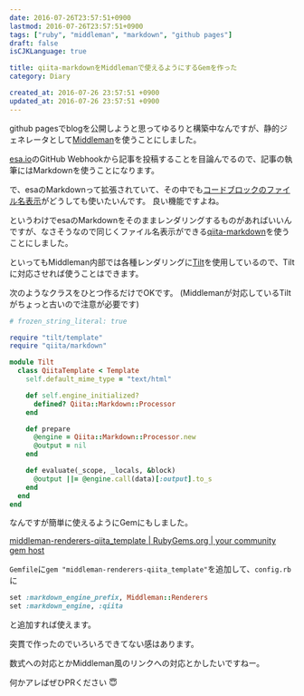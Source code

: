 ```yaml
---
date: 2016-07-26T23:57:51+0900
lastmod: 2016-07-26T23:57:51+0900
tags: ["ruby", "middleman", "markdown", "github pages"]
draft: false
isCJKLanguage: true

title: qiita-markdownをMiddlemanで使えるようにするGemを作った
category: Diary

created_at: 2016-07-26 23:57:51 +0900
updated_at: 2016-07-26 23:57:51 +0900
---
```


github pagesでblogを公開しようと思ってゆるりと構築中なんですが、静的ジェネレータとして[Middleman](https://middlemanapp.com/)を使うことにしました。

[esa.io](https://esa.io/)のGitHub Webhookから記事を投稿することを目論んでるので、記事の執筆にはMarkdownを使うことになります。

で、esaのMarkdownって拡張されていて、その中でも[コードブロックのファイル名表示](https://docs.esa.io/posts/49#11-4-0)がどうしても使いたいんです。
良い機能ですよね。

というわけでesaのMarkdownをそのままレンダリングするものがあればいいんですが、なさそうなので同じくファイル名表示ができる[qiita-markdown](https://github.com/increments/qiita-markdown)を使うことにしました。

といってもMiddleman内部では各種レンダリングに[Tilt](https://github.com/rtomayko/tilt)を使用しているので、Tiltに対応させれば使うことはできます。

次のようなクラスをひとつ作るだけでOKです。
(Middlemanが対応しているTiltがちょっと古いので注意が必要です)

```ruby
# frozen_string_literal: true

require "tilt/template"
require "qiita/markdown"

module Tilt
  class QiitaTemplate < Template
    self.default_mime_type = "text/html"

    def self.engine_initialized?
      defined? Qiita::Markdown::Processor
    end

    def prepare
      @engine = Qiita::Markdown::Processor.new
      @output = nil
    end

    def evaluate(_scope, _locals, &block)
      @output ||= @engine.call(data)[:output].to_s
    end
  end
end
```


なんですが簡単に使えるようにGemにもしました。

[middleman-renderers-qiita_template | RubyGems.org | your community gem host](https://rubygems.org/gems/middleman-renderers-qiita_template)

`Gemfile`に`gem "middleman-renderers-qiita_template"`を追加して、`config.rb`に

```ruby
set :markdown_engine_prefix, Middleman::Renderers
set :markdown_engine, :qiita
```

と追加すれば使えます。

突貫で作ったのでいろいろできてない感はあります。

数式への対応とかMiddleman風のリンクへの対応とかしたいですねー。

何かアレばぜひPRください :innocent:
